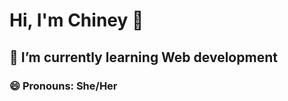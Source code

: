 # Hi, I'm Chiney 👋

## 🌱 I’m currently learning Web development
### 😄 Pronouns: She/Her

<!--
**chineygigante/ChineyGigante** is a ✨ _special_ ✨ repository because its `README.md` (this file) appears on your GitHub profile.
-->
